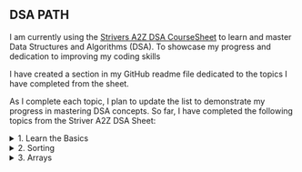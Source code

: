 ## DSA PATH

I am currently using the [Strivers A2Z DSA CourseSheet](https://takeuforward.org/strivers-a2z-dsa-course/strivers-a2z-dsa-course-sheet-2/) to learn and master Data Structures and Algorithms (DSA). To showcase my progress and dedication to improving my coding skills

I have created a section in my GitHub readme file dedicated to the topics I have completed from the sheet.

As I complete each topic, I plan to update the list to demonstrate my progress in mastering DSA concepts. So far, I have completed the following topics from the Striver A2Z DSA Sheet:


<!-- <details>
  <summary>1. Learn the Basics</summary>
  <ul style="list-style-type:square">
    <li>1.2 <a href="https://github.com/anand-yv/DSA-Journey/tree/master/Patterns">Build-Up Logical Thinking (Patterns)</a> </li>
  </ul>
</details> -->

<!-- 1. Learn the Basics -->
<details>
        <summary>1. Learn the Basics</summary>
        <ul>
            <details>
                <summary>1.2 Patterns</summary>
                <table>
                    <tr>
                        <td><a href="/01_Learn The Basics/01.2 Patterns/01.py"><img
                                    src="/01_Learn The Basics/01.2 Patterns/P_01.png" alt=""></a></td>
                        <td><a href="/01_Learn The Basics/01.2 Patterns/02.py"><img
                                    src="/01_Learn The Basics/01.2 Patterns/P_02.png" alt=""></a></td>
                        <td><a href="/01_Learn The Basics/01.2 Patterns/03.py"><img
                                    src="/01_Learn The Basics/01.2 Patterns/P_03.png" alt=""></a></td>
                        <td><a href="/01_Learn The Basics/01.2 Patterns/04.py"><img
                                    src="/01_Learn The Basics/01.2 Patterns/P_04.png" alt=""></a></td>
                        <td><a href="/01_Learn The Basics/01.2 Patterns/05.py"><img
                                    src="/01_Learn The Basics/01.2 Patterns/P_05.png" alt=""></a></td>
                    </tr>
                    <tr>
                        <td><a href="/01_Learn The Basics/01.2 Patterns/06.py"><img
                                    src="/01_Learn The Basics/01.2 Patterns/P_06.png" alt=""></a></td>
                        <td><a href="/01_Learn The Basics/01.2 Patterns/07.py"><img
                                    src="/01_Learn The Basics/01.2 Patterns/P_07.png" alt=""></a></td>
                        <td><a href="/01_Learn The Basics/01.2 Patterns/08.py"><img
                                    src="/01_Learn The Basics/01.2 Patterns/P_08.png" alt=""></a></td>
                        <td><a href="/01_Learn The Basics/01.2 Patterns/09.py"><img
                                    src="/01_Learn The Basics/01.2 Patterns/P_09.png" alt=""></a></td>
                        <td><a href="/01_Learn The Basics/01.2 Patterns/10.py"><img
                                    src="/01_Learn The Basics/01.2 Patterns/P_10.png" alt=""></a></td>
                    </tr>
                    <tr>
                        <td><a href="/01_Learn The Basics/01.2 Patterns/11.py"><img
                                    src="/01_Learn The Basics/01.2 Patterns/P_11.png" alt=""></a></td>
                        <td><a href="/01_Learn The Basics/01.2 Patterns/12.py"><img
                                    src="/01_Learn The Basics/01.2 Patterns/P_12.png" alt=""></a></td>
                        <td><a href="/01_Learn The Basics/01.2 Patterns/13.py"><img
                                    src="/01_Learn The Basics/01.2 Patterns/P_13.png" alt=""></a></td>
                        <td><a href="/01_Learn The Basics/01.2 Patterns/14.py"><img
                                    src="/01_Learn The Basics/01.2 Patterns/P_14.png" alt=""></a></td>
                        <td><a href="/01_Learn The Basics/01.2 Patterns/15.py"><img
                                    src="/01_Learn The Basics/01.2 Patterns/P_15.png" alt=""></a></td>
                    </tr>
                    <tr>
                        <td><a href="/01_Learn The Basics/01.2 Patterns/16.py"><img
                                    src="/01_Learn The Basics/01.2 Patterns/P_16.png" alt=""></a></td>
                        <td><a href="/01_Learn The Basics/01.2 Patterns/17.py"><img
                                    src="/01_Learn The Basics/01.2 Patterns/P_17.png" alt=""></a></td>
                        <td><a href="/01_Learn The Basics/01.2 Patterns/18.py"><img
                                    src="/01_Learn The Basics/01.2 Patterns/P_18.png" alt=""></a></td>
                        <td><a href="/01_Learn The Basics/01.2 Patterns/19.py"><img
                                    src="/01_Learn The Basics/01.2 Patterns/P_19.png" alt=""></a></td>
                        <td><a href="/01_Learn The Basics/01.2 Patterns/20.py"><img
                                    src="/01_Learn The Basics/01.2 Patterns/P_20.png" alt=""></a></td>
                    </tr>
                    <tr>
                        <td><a href="/01_Learn The Basics/01.2 Patterns/21.py"><img
                                    src="/01_Learn The Basics/01.2 Patterns/P_21.png" alt=""></a></td>
                        <td><a href="/01_Learn The Basics/01.2 Patterns/22.py"><img
                                    src="/01_Learn The Basics/01.2 Patterns/P_22.png" alt=""></a></td>
                        <td><a href=""><img src="" alt=""></a></td>
                        <td><a href=""><img src="" alt=""></a></td>
                        <td><a href=""><img src="" alt=""></a></td>
                    </tr>
                </table>
            </details>
        </ul>
        <ul>
            <details>
                <summary>1.4 Know Basic Maths</summary>
                <ol>
                    <li><a href="/01_Learn The Basics/01.4 Know_Basic_Maths/01_count_digits.py">Count Digits</a></li>
                    <li><a href="/01_Learn The Basics/01.4 Know_Basic_Maths/02_reverse_integer.py">Reverse Integer</a></li>
                    <li><a href="/01_Learn The Basics/01.4 Know_Basic_Maths/03_check_palindrome.py">Check Pallindrom</a></li>
                    <li><a href="/01_Learn The Basics/01.4 Know_Basic_Maths/04_gcd_or_hcf.py">GCD and HCF</a></li>
                    <li><a href="/01_Learn The Basics/01.4 Know_Basic_Maths/05_armstrong_numbers.py">Armstrong Numbers</a></li>
                    <li><a href="/01_Learn The Basics/01.4 Know_Basic_Maths/06_print_all_divisors_gfg.py">Print All Divisors</a></li>
                    <li><a href="/01_Learn The Basics/01.4 Know_Basic_Maths/07_prime_numbers.py">Prime Numbers</a></li>
                </ol>
            </details>
        </ul>
        <ul>
            <details>
                <summary>1.5 Learn Basic Recursion</summary>
                <ol>
                    <li><a href="/01_Learn The Basics/01.5 Learn_Basic_Recursion/01_print_GFG_n times.py">Print GFG N times</a></li>
                    <li><a href="/01_Learn The Basics/01.5 Learn_Basic_Recursion/02_Print_1 To N Without_Loop.py">Print 1 to N</a></li>
                    <li><a href="/01_Learn The Basics/01.5 Learn_Basic_Recursion/03_print_N to 1_without loop.py">Print N to 1</a></li>
                    <li><a href="/01_Learn The Basics/01.5 Learn_Basic_Recursion/04_Sum of first N numbers.py">Sum of first numbers</a></li>
                    <li><a href="/01_Learn The Basics/01.5 Learn_Basic_Recursion/05_Factorial of N numbers.py">05_Factorial of Numbers</a></li>
                    <li><a href="/01_Learn The Basics/01.5 Learn_Basic_Recursion/06_Reverse an Array.py">Reverse an Array</a></li>
                    <li><a href="/01_Learn The Basics/01.5 Learn_Basic_Recursion/07_Fibonacci Number.py">Fibonacci Number</a></li>
                    <li><a href="/01_Learn The Basics/01.5 Learn_Basic_Recursion/07_Palindrome String.py">Pallindrome String</a></li>
                </ol>
            </details>
        </ul>
        <ul>
            <details>
                <summary>1.6 Learn Basic Hashing</summary>
                <ol>
                    <li><a href="/01_Learn The Basics/01.6 Learn Basic Hashing/01_Frequencies of Limited Range Array Elements.py">Frequencies of Limited Range Array Elements</a></li>
                    <li><a href="/01_Learn The Basics/01.6 Learn Basic Hashing/02_Top K Frequent Elements.py">Top K Frequent Elements</a></li>
                </ol>
            </details>
        </ul>
    </details>

<!-- 2. Sorting -->
<details>
        <summary>2. Sorting</summary>
        <ul>
            <details>
                <summary>2.1 Sorting 1</summary>
                <ol>
                    <li><a href="/02_Sorting/02.1 Sorting 1/01_seclection_sort.py">Selection Sort</a></li>
                    <li><a href="/02_Sorting/02.1 Sorting 1/02_bubble_sort.py">Bubble Sort</a></li>
                    <li><a href="/02_Sorting/02.1 Sorting 1/03_insetion_sort.py">Insertion Sort</a></li>
                </ol>
            </details>
        </ul>
        <ul>
            <details>
                <summary>2.2 Sorting 2</summary>
                <ol>
                    <li><a href="/02_Sorting/02.2 Sorting 2/04_merge_sort.py">Merge Sort</a></li>
                    <li><a href="/02_Sorting/02.2 Sorting 2/05_recursive_bubble_sort.py">Recursive Bubble Sort</a></li>
                    <li><a href="/02_Sorting/02.2 Sorting 2/06_recursive_insertion_sort.py">Recursive Insertion Sort</a></li>
                    <li><a href="/02_Sorting/02.2 Sorting 2/07_quick_sort.py">Quick Sort</a></li>
                </ol>
            </details>
        </ul>
</details>

<!-- 3. Array -->
<details>
    <summary>3. Arrays</summary>
    <ul>
        <details>
            <summary>Easy</summary>
            <ol>
                <li><a href="../03_Arrays/03.1 Easy/01_Largest Element in Array.py">Largest Element in Array</a></li>
                <li><a href="../03_Arrays/03.1 Easy/02_Second Largest.py">Second Largest</a></li>
                <li><a href="../03_Arrays/03.1 Easy/03_Check if array is sorted.py">Check if the array is sorted</a></li>
                <li><a href="../03_Arrays/03.1 Easy/04_Remove Duplicates from Array.py">Remove duplicates from Sorted array</a></li>
                <li><a href="../03_Arrays/03.1 Easy/05_Left Roatate Array By One Place.py">Left Rotate an array by one place</a></li>
                <li><a href="../03_Arrays/03.1 Easy/06_Left Roate By D Places.py">Left rotate an array by D places</a></li>
                <li><a href="../03_Arrays/03.1 Easy/07_Move Zeros to end.py">Move Zeros to end</a></li>
                <li><a href="../03_Arrays/03.1 Easy/08_Linear Search.py">Linear Search</a></li>
                <li><a href="../03_Arrays/03.1 Easy/09_Find the Union.py">Find the Union</a></li>
                <li><a href="../03_Arrays/03.1 Easy/10_Missing Numbers.py">Missing Number</a></li>
                <li><a href="../03_Arrays/03.1 Easy/11_Max Consecutives One.py">Max Consecutives One</a></li>
                <li><a href="../03_Arrays/03.1 Easy/12_Appear Once.py">Find the number that appears once, and the other numbers twice</a></li>
                <li><a href="../03_Arrays/03.1 Easy/13_Longest Subarray with given Sum K(Positives).py">Longest Subarray with given Sum K(Positives)</a></li>
                <li><a href="../03_Arrays/03.1 Easy/14_Longest Subarray with sum K Postives and Negatives.py">Longest Subarray with sum K Postives and Negatives</a></li>
            </ol>
        </details>
    </ul>
</details>





<!-- Each of these topics has been covered in a step-by-step manner in the Striver A2Z DSA Sheet, and I have gained a thorough understanding of the concepts by practicing coding problems and solutions provided in the sheet. -->

<!-- I believe that learning DSA is crucial for any aspiring programmer or computer science enthusiast, and using the Striver A2Z DSA Sheet has been an excellent resource to help me achieve my goals. By showcasing my progress in my GitHub readme file, I hope to demonstrate my proficiency in DSA concepts and showcase my dedication to improving my coding skills. -->



